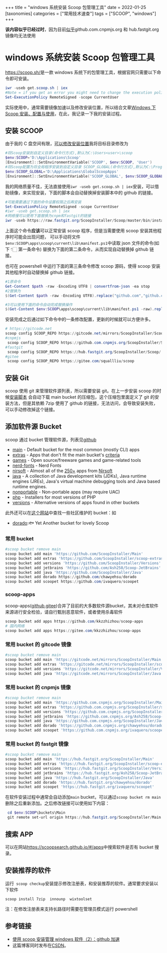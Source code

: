 +++
title = "windows 系统安装 Scoop 包管理工具"
date = 2022-01-25
[taxonomies]
categories = ["常用技术速查"]
tags = ["SCOOP", "windows"]
+++

**该内容似乎已经过时**，因为目前[似乎](https://zhuanlan.zhihu.com/p/360677731)github.com.cnpmjs.org 和 hub.fastgit.org 镜像均无法使用

# windows 系统安装 Scoop 包管理工具

<https://scoop.sh/>是一款 windows 系统下的包管理工具，根据官网只需要以下命令即可安装。

```powershell
iwr -useb get.scoop.sh | iex
#Note = if you get an error you might need to change the execution policy (i.e. enable Powershell) with
Set-ExecutionPolicy RemoteSigned -scope CurrentUser
```

实际使用中，通常需要镜像加速以及修改安装位置，所以结合文章[Windows 下 Scoop 安装、配置与使用](https://blog.csdn.net/luoyooi/article/details/102990113)，在此，我记录一下我的安装过程。

## 安装 SCOOP

由于我的 C 盘空间有限，[可以修改安装位置](https://github.com/ScoopInstaller/Scoop#installation)我将目标目录修改为

```powershell
#将Scoop安装到自定义目录(命令行方式),默认为C:\Users<user>\scoop
$env:SCOOP='D:\Applications\Scoop'
[Environment]::SetEnvironmentVariable('SCOOP', $env:SCOOP, 'User')
#将Scoop配置为将全局程序安装到自定义目录 SCOOP_GLOBAL(命令行方式),默认为C:\ProgramData\scoop
$env:SCOOP_GLOBAL='D:\Applications\GlobalScoopApps'
[Environment]::SetEnvironmentVariable('SCOOP_GLOBAL', $env:SCOOP_GLOBAL, 'Machine')
```

我的网络质量不佳，无法直接使用`iwr -useb get.scoop.sh | iex`安装，可以借助镜像，来实现安装，下面的脚本会自动替换掉安装脚本中的 github 的链接。

```powershell
#可能需要通过下面的命令设置权限之后再安装
Set-ExecutionPolicy RemoteSigned -scope CurrentUser
#iwr -useb get.scoop.sh | iex
#网络慢可以使用下面替换为cnpm和fastgit的链接
iwr -useb https://raw.fastgit.org/ScoopInstaller/Scoop/master/bin/install.ps1 | %{$_.Content.replace("github.com","github.com.cnpmjs.org").replace("raw.githubusercontent.com","raw.fastgit.org") | iex
```

上面这个命令**应该**可以正常安装 scoop 程序，但是当需要使用 scoop 安装其他程序时可能会出现问题，
可以手动将文件`$env:SCOOP\apps\scoop\current\lib\manifest.ps1`中读取 json 文件的命令(如下 👇🏻 第一条命令)
替换为下面的第二条命令，从而实现自动替换掉 github 链接。

也可在 powershell 中运行下面的第三条命令修改 scoop 源码，使得 scoop 安装其他程序时自动替换掉 github 链接。

```powershell
#1原命令
Get-Content $path -raw -Encoding UTF8 | convertfrom-json -ea stop
#2替换为
$(Get-Content $path -raw -Encoding UTF8).replace("github.com","github.com.cnpmjs.org").replace("raw.githubusercontent.com","raw.fastgit.org") | convertfrom-json -ea stop

#3可以使用下面的命令自动完成替换操作
$(Get-Content $env:SCOOP\apps\scoop\current\lib\manifest.ps1 -raw).replace('Get-Content $path -raw -Encoding UTF8 | convertfrom-json -ea stop','$(Get-Content $path -raw -Encoding UTF8).replace("github.com","github.com.cnpmjs.org").replace("raw.githubusercontent.com","raw.fastgit.org") | convertfrom-json -ea stop') | Out-File -FilePath $env:SCOOP\apps\scoop\current\lib\manifest.ps1
```

安装完成之后通过如下命令中的一条修改配置，更新的时候就可以方便许多。

```powershell
# https://gitcode.net
scoop config SCOOP_REPO https://gitcode.net/mirrors/ScoopInstaller/Scoop.git
#cnpmjs
 scoop config SCOOP_REPO https://github.com.cnpmjs.org/ScoopInstaller/Scoop/
#fastgit
 scoop config SCOOP_REPO https://hub.fastgit.org/ScoopInstaller/Scoop/
#gitee
 scoop config SCOOP_REPO https://gitee.com/squallliu/scoop
```

## 安装 Git

scoop 使用 git 来管理软件源列表，所以需要安装 git。在上一步安装 scoop 的时候[安装脚本](https://github.com/ScoopInstaller/Scoop/blob/master/bin/install.ps1#L58-L64) 会自动下载 main bucket 的压缩包，这个压缩包里面定义了 git 的安装方法，但是其依赖 7zip 使用了 github 的链接，无法访问，会导致安装失败，可以手动修改掉这个链接。

## 添加软件源 Bucket

scoop 通过 bucket 管理软件源，列表见[github](https://github.com/ScoopInstaller/Scoop#known-application-buckets)

- [main](https://github.com/ScoopInstaller/Main) - Default bucket for the most common (mostly CLI) apps
- [extras](https://github.com/ScoopInstaller/Extras) - Apps that don't fit the main bucket's [criteria](https://github.com/ScoopInstaller/Scoop/wiki/Criteria-for-including-apps-in-the-main-bucket)
- [games](https://github.com/Calinou/scoop-games) - Open source/freeware games and game-related tools
- [nerd-fonts](https://github.com/matthewjberger/scoop-nerd-fonts) - Nerd Fonts
- [nirsoft](https://github.com/kodybrown/scoop-nirsoft) - Almost all of the [250+](https://rasa.github.io/scoop-directory/by-apps#kodybrown_scoop-nirsoft) apps from [Nirsoft](https://nirsoft.net)
- [java](https://github.com/ScoopInstaller/Java) - A collection of Java development kits (JDKs), Java runtime engines (JREs), Java's virtual machine debugging tools and Java based runtime engines.
- [nonportable](https://github.com/TheRandomLabs/scoop-nonportable) - Non-portable apps (may require UAC)
- [php](https://github.com/ScoopInstaller/PHP) - Installers for most versions of PHP
- [versions](https://github.com/ScoopInstaller/Versions) - Alternative versions of apps found in other buckets

此外还可以在[这个网站](https://rasa.github.io/scoop-directory/by-score.html)中查找一些社区维护的 bucket：如

- [dorado](https://github.com/chawyehsu/dorado):🐟 Yet Another bucket for lovely Scoop

### 常用 bucket

```powershell
#scoop bucket remove main
scoop bucket add main 'https://github.com/ScoopInstaller/Main'
scoop bucket add extras 'https://github.com/ScoopInstaller/scoop-extras'
scoop bucket add versions 'https://github.com/ScoopInstaller/Versions'
scoop bucket add jetbrains 'https://github.com/Ash258/Scoop-JetBrains'
scoop bucket add java 'https://github.com/ScoopInstaller/Java'
scoop bucket add dorado https://github.com/chawyehsu/dorado
scoop bucket add scoopet https://github.com/ivaquero/scoopet
```

### scoop-apps

scoop-apps([github](https://github.com/kkzzhizhou/scoop-apps),[gitee](https://gitee.com/kkzzhizhou/scoop-apps))合并了目前的大多数软件源bucket，其未对仓库软件来源进行安全检验，请自行甄别恶意软件，或者使用杀毒软件

```powershell
scoop bucket add apps https://github.com/kkzzhizhou/scoop-apps
# 国内网络
scoop bucket add apps https://gitee.com/kkzzhizhou/scoop-apps
```

### 常用 bucket 的 gitcode 镜像

```powershell
#scoop bucket remove main
scoop bucket add main 'https://gitcode.net/mirrors/ScoopInstaller/Main'
scoop bucket add extras 'https://gitcode.net/mirrors/ScoopInstaller/scoop-extras'
scoop bucket add versions 'https://gitcode.net/mirrors/ScoopInstaller/Versions'
scoop bucket add java 'https://gitcode.net/mirrors/ScoopInstaller/Java'
```

### 常用 bucket 的 cnpmjs 镜像

```powershell
#scoop bucket remove main
scoop bucket add main 'https://github.com.cnpmjs.org/ScoopInstaller/Main'
scoop bucket add extras 'https://github.com.cnpmjs.org/ScoopInstaller/scoop-extras'
scoop bucket add versions 'https://github.com.cnpmjs.org/ScoopInstaller/Versions'
scoop bucket add jetbrains 'https://github.com.cnpmjs.org/Ash258/Scoop-JetBrains'
scoop bucket add java 'https://github.com.cnpmjs.org/ScoopInstaller/Java'
scoop bucket add dorado 'https://github.com.cnpmjs.org/chawyehsu/dorado'
scoop bucket add scoopet 'https://github.com.cnpmjs.org/ivaquero/scoopet'
```

### 常用 bucket 的 fastgit 镜像

```powershell
#scoop bucket remove main
scoop bucket add main 'https://hub.fastgit.org/ScoopInstaller/Main'
scoop bucket add extras 'https://hub.fastgit.org/ScoopInstaller/scoop-extras'
scoop bucket add versions 'https://hub.fastgit.org/ScoopInstaller/Versions'
scoop bucket add jetbrains 'https://hub.fastgit.org/Ash258/Scoop-JetBrains'
scoop bucket add java 'https://hub.fastgit.org/ScoopInstaller/Java'
scoop bucket add dorado 'https://hub.fastgit.org/chawyehsu/dorado'
scoop bucket add scoopet 'https://hub.fastgit.org/ivaquero/scoopet'
```

在软件安装过程中通常会自动添加`main` bucket，可以通过`scoop bucket rm main`删除之后重新添加。之后修改链接可以使用如下内容：

```powershell
 cd $env:SCOOP\buckets\Main
 git remote set-url origin https://hub.fastgit.org/ScoopInstaller/Main
```

## 搜索 APP

可以在网站<https://scoopsearch.github.io/#/apps>中搜索软件是否有 bucket 搜录。

## 安装推荐的软件

运行` scoop checkup`安装提示修改注册表，和安装推荐的软件。通常要求安装以下软件

```
scoop install 7zip  innounp  wixtoolset
```

注：在修改注册表来支持长路径时需要在管理员模式运行 powershell

## 参考链接

- [使用 scoop 安装管理 windows 软件（2）：github 加速](<https://shenbo.github.io/2021/03/23/apps/%E4%BD%BF%E7%94%A8scoop%E5%AE%89%E8%A3%85%E7%AE%A1%E7%90%86windows%E8%BD%AF%E4%BB%B6(2)-github%E5%8A%A0%E9%80%9F/>)
- 这篇博客同时发布在[CSDN](https://blog.csdn.net/weixin_44225025/article/details/117401094)。
